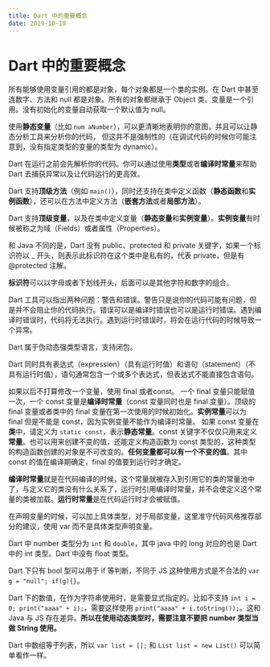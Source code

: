 ```yaml
---
title: Dart 中的重要概念
date: 2019-10-18
---
```


# Dart 中的重要概念

所有能够使用变量引用的都是对象，每个对象都是一个类的实例。在 Dart 中甚至连数字、方法和 null 都是对象。所有的对象都继承于 Object 类。变量是一个引用。没有初始化的变量自动获取一个默认值为 null。

使用**静态变量**（比如 `num aNumber`），可以更清晰地表明你的意图，并且可以让静态分析工具来分析你的代码， 但这并不是强制性的（在调试代码的时候你可能注意到，没有指定类型的变量的类型为 dynamic）。

Dart 在运行之前会先解析你的代码。你可以通过使用**类型**或者**编译时常量**来帮助 Dart 去捕获异常以及让代码运行的更高效。

Dart 支持**顶级方法**（例如 `main()`），同时还支持在类中定义函数（**静态函数**和**实例函数**），还可以在方法中定义方法（**嵌套方法**或者**局部方法**）。

Dart 支持**顶级变量**，以及在类中定义变量（**静态变量**和**实例变量**）。**实例变量**有时候被称之为域（Fields）或者属性（Properties）。

和 Java 不同的是，Dart 没有 public、protected 和 private 关键字，如果一个标识符以 _ 开头，则表示此标识符在这个类中是私有的，代表 private，但是有 @protected 注解。

**标识符**可以以字母或者下划线开头，后面可以是其他字符和数字的组合。

Dart 工具可以指出两种问题：警告和错误。警告只是说你的代码可能有问题，但是并不会阻止你的代码执行。错误可以是编译时错误也可以是运行时错误。遇到编译时错误时，代码将无法执行。遇到运行时错误时，将会在运行代码的时候导致一个异常。

Dart 属于伪动态强类型语言，支持闭包。

Dart 同时具有表达式（expression）（具有运行时值）和语句（statement）（不具有运行时值），语句通常包含一个或多个表达式，但表达式不能直接包含语句。

如果以后不打算修改一个变量，使用 final 或者const。 一个 final 变量只能赋值一次，一个 const 变量是**编译时常量**（const 变量同时也是 final 变量）。顶级的 final 变量或者类中的 final 变量在第一次使用的时候初始化。**实例常量**可以为 final 但是不能是 const，因为实例变量不能作为编译时常量。 如果 const 变量在**类**中，请定义为 `static const`，表示**静态常量**。const 关键字不仅仅只用来定义**常量**。也可以用来创建不变的值，还能定义构造函数为 const 类型的，这种类型的构造函数创建的对象是不可改变的。**任何变量都可以有一个不变的值**。其中 const 的值在编译期确定，final 的值要到运行时才确定。

**编译时常量**就是在代码编译的时候，这个常量就被存入到引用它的类的常量池中了，与定义它的类没有什么关系了，运行时引用编译时常量，并不会使定义这个常量的类被加载。**运行时常量**是在代码运行时才会被赋值。

在声明变量的时候，可以加上具体类型，对于局部变量，这里准守代码风格推荐部分的建议，使用 var 而不是具体类型声明变量。

Dart 中 number 类型分为 `int` 和 `double`，其中 java 中的 long 对应的也是 Dart 中的 int 类型。Dart 中没有 float 类型。

Dart 下只有 bool 型可以用于 if 等判断，不同于 JS 这种使用方式是不合法的 `var g = "null"; if(g){}`。

Dart 下的数值，在作为字符串使用时，是需要显式指定的。比如不支持 `int i = 0; print("aaaa" + i);`，需要这样使用 `print("aaaa" + i.toString());`。这和 Java 与 JS 存在差异。**所以在使用动态类型时，需要注意不要把 number 类型当做 String 使用。**

Dart 中数组等于列表，所以 `var list = [];` 和 `List list = new List()` 可以简单看作一样。
